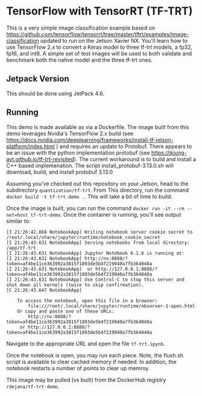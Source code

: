 # TensorFlow with TensorRT (TF-TRT)

This is a very simple image classification example based on https://github.com/tensorflow/tensorrt/tree/master/tftrt/examples/image-classification updated to run on the Jetson Xavier NX.   You'll learn how to use TensorFlow 2.x to convert a Keras model to three tf-trt models, a fp32, fp16, and int8.  A simple set of test images will be used to both validate and benchmark both the native model and the three tf-trt ones.

## Jetpack Version
This should be done using JetPack 4.6.

## Running
This demo is made available as via a Dockerfile.  The image built from this demo leverages Nvidia's TensorFlow 2.x build (see https://docs.nvidia.com/deeplearning/frameworks/install-tf-jetson-platform/index.html ) and requires an update to Protobuf.  There appears to be an issue with the python implementation protobuf (see https://jkjung-avt.github.io/tf-trt-revisited).  The current workaround is to build and install a C++ based implemenation. The script install_protobuf-3.13.0.sh will download, build, and install protobuf 3.13.0

Assuming you've checked out this repository on your Jetson, head to the subdirectory `quantization/tf-trt`.  From This directory, run the command `docker build -t tf-trt-demo .`.  This will take a bit of time to build.

Once the image is built, you can run the command `docker run -it --rm --net=host tf-trt-demo`.  Once the container is running, you'll see output similar to:
```
[I 21:26:42.668 NotebookApp] Writing notebook server cookie secret to /root/.local/share/jupyter/runtime/notebook_cookie_secret
[I 21:26:43.631 NotebookApp] Serving notebooks from local directory: /app/tf-trt
[I 21:26:43.631 NotebookApp] Jupyter Notebook 6.1.6 is running at:
[I 21:26:43.631 NotebookApp] http://nx:8888/?token=af4be11ce363992a3815f1893de5b4f219940a7fb364040a
[I 21:26:43.631 NotebookApp]  or http://127.0.0.1:8888/?token=af4be11ce363992a3815f1893de5b4f219940a7fb364040a
[I 21:26:43.631 NotebookApp] Use Control-C to stop this server and shut down all kernels (twice to skip confirmation).
[C 21:26:43.647 NotebookApp] 
    
    To access the notebook, open this file in a browser:
        file:///root/.local/share/jupyter/runtime/nbserver-1-open.html
    Or copy and paste one of these URLs:
        http://nx:8888/?token=af4be11ce363992a3815f1893de5b4f219940a7fb364040a
     or http://127.0.0.1:8888/?token=af4be11ce363992a3815f1893de5b4f219940a7fb364040a
```
Navigate to the appropriate URL and open the file `tf-trt.ipynb`. 


Once the notebook is open, you may run each piece.  Note, the flush.sh script is available to clear cached memory if needed.  In addition, the notebook restarts a number of points to clear up memroy.

This image may be pulled (vs built) from the DockerHub registry `rdejana/tf-trt-demo`.



